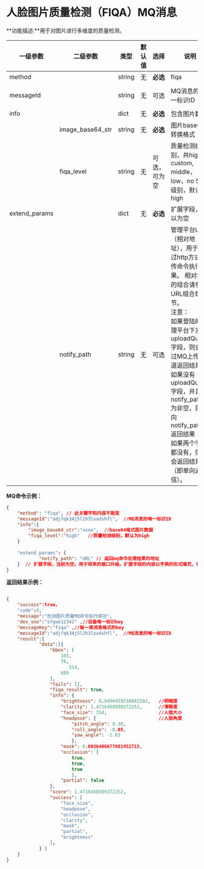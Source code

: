 # 人脸图片质量检测（FIQA）MQ消息

**功能描述:**用于对图片进行多维度的质量检测。

| 一级参数      | 二级参数         | 类型   | 默认值 | 选择         | 说明                                                         |  举例      |
| ------------- | ---------------- | ------ | ----------------------------------- | ------------ | ------------------------------------------------------------ | -------------------------------------- |
| method        |                  | string | 无                                  | **必选**     | fiqa                                                         | "fiqa"                                 |
| messageId     |                  | string | 无                                  | 可选         | MQ消息的唯一标识ID                                           | “004a5b58-32e8-487e-a90a-2ce443877e7e” |
| info          |                  | dict   | 无                                  | **必选**     | 包含图片数据                                                 |                                        |
|               | image_base64_str | string | 无                                  | **必选**     | 图片base64转换格式                                           |                                        |
|               | fiqa_level       | string | 无                                  | 可选，可为空 | 质量检测级别，共high，custom, middle，low，no 5个级别，默认为high |                                        |
| extend_params |                  | dict   | 无                                  | **必选**     | 扩展字段，可以为空                                           |                                        |
|               | notify_path      | string | 无                                  | 可选         | 管理平台URL（相对地址），用于通过http方式回传命令执行结果。 相对地址的组合请参见 URL组合章节。 <br/>注意： <br/>如果登陆时管理平台下发 uploadQueue 字段，则会通过MQ上传通道返回结果。 <br/>如果没有 uploadQueue 字段，并且 notify_path 为非空，则会向 notify_path 返回结果<br/>如果两个字段都没有，则不会返回结果（即单向通信）。 | "http://ip:port:/getResult"            |



**MQ命令示例：**

```json
{
    "method": "fiqa", // 此关键字和内容不能变
    "messageId":"adjfqk34j5l2h3loadshfl",  //MQ消息的唯一标识ID
    "info":{
        "image_base64_str":"xxxx",  //base64格式图片数据
        "fiqa_level":"high"   //质量检测级别，默认为high
    }
 
    "extend_params": {
            "notify_path": "URL" // 返回mq命令处理结果的地址
    }  // 扩展字段，当前为空。用于将来的接口升级。扩展字段的内容以字典的形式填充，但扩展字段本身为必选。   
}
```



**返回结果示例：**

```json

{
    "success":true，
    "code":0,
    "message":"检测图片质量MQ命令执行成功",
    "dev_sno":"sfgwe12341" ,//设备唯一标识key
    "messageKey":"fiqa" ,//每一类消息格式的key
    "messageId":"adjfqk34j5l2h3loadshfl",  //MQ消息的唯一标识ID
    "result":{
            "data":[{
                "bbox": [
                    103,
                    78,
                       514,
                    609
                ],
                "fails": [],
                "fiqa_result": true,
                "info": {
                    "brightness": 0.9496459238842202,   //明暗度
                    "clarity": 1.4716458509372252,      //清晰度
                    "face_size": 354,                   //人脸大小
                    "headpose": {                       //人脸角度
                        "pitch_angle": 9.38,
                        "roll_angle": -0.05,
                        "yaw_angle": -1.63
                        },
                    "mask": 0.0036406677681952715,       
                    "occlusion": [
                        true,
                        true,
                        true
                        ],
                    "partial": false
                },
                "score": 1.4716458509372252,
                "success": [
                    "face_size",
                    "headpose",
                    "occlusion",
                    "clarity",
                    "mask",
                    "partial",
                    "brightness"
                ]， 
            } ]                                                                                  
    }
}
```

